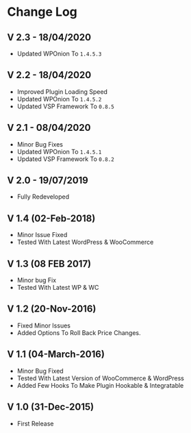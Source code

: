 # Change Log

## V 2.3 - 18/04/2020
* Updated WPOnion To `1.4.5.3`

## V 2.2 - 18/04/2020
* Improved Plugin Loading Speed
* Updated WPOnion To `1.4.5.2`
* Updated VSP Framework To `0.8.5`

## V 2.1 - 08/04/2020
* Minor Bug Fixes
* Updated WPOnion To `1.4.5.1`
* Updated VSP Framework To `0.8.2`

## V 2.0 - 19/07/2019
* Fully Redeveloped

## V 1.4 (02-Feb-2018)
* Minor Issue Fixed
* Tested With Latest WordPress & WooCommerce

## V 1.3 (08 FEB 2017)
* Minor bug Fix
* Tested With Latest WP & WC

## V 1.2 (20-Nov-2016)
* Fixed Minor Issues
* Added Options To Roll Back Price Changes.

## V 1.1 (04-March-2016)
* Minor Bug Fixed
* Tested With Latest Version of WooCommerce & WordPress
* Added Few Hooks To Make Plugin Hookable & Integratable

## V 1.0 (31-Dec-2015)
* First Release
